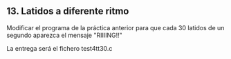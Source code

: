 ##   13. Latidos a diferente ritmo

Modificar el programa de la práctica anterior para que cada 30 latidos de un segundo aparezca el mensaje "RIIIING!!"

La entrega será el fichero test4tt30.c
